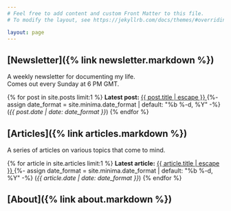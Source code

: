 ```yaml
---
# Feel free to add content and custom Front Matter to this file.
# To modify the layout, see https://jekyllrb.com/docs/themes/#overriding-theme-defaults

layout: page
---
```


## [Newsletter]({% link newsletter.markdown %})

A weekly newsletter for documenting my life.\
Comes out every Sunday at 6 PM GMT.

{% for post in site.posts limit:1 %}
<b>Latest post:</b> 
<a href="{{ post.url | relative_url }}">
{{ post.title | escape }}
</a>
{%- assign date_format = site.minima.date_format | default: "%b %-d, %Y" -%}
(<i>{{ post.date | date: date_format }}</i>)
{% endfor %}

## [Articles]({% link articles.markdown %})

A series of articles on various topics that come to mind.

{% for article in site.articles limit:1 %}
<b>Latest article:</b>
<a href="{{ article.url | relative_url }}">
{{ article.title | escape }}
</a>
{%- assign date_format = site.minima.date_format | default: "%b %-d, %Y" -%}
(<i>{{ article.date | date: date_format }}</i>)
{% endfor %}

## [About]({% link about.markdown %})
